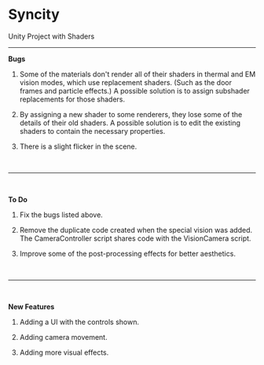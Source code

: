 # Syncity
Unity Project with Shaders

<hr>

<strong>Bugs</strong>

1.  Some of the materials don't render all of their shaders in thermal and EM vision modes, which use replacement shaders.  (Such as the door frames and particle effects.)  A possible solution is to assign subshader replacements for those shaders.

2.  By assigning a new shader to some renderers, they lose some of the details of their old shaders.  A possible solution is to edit the existing shaders to contain the necessary properties.

3.  There is a slight flicker in the scene.

<br>
<hr>
<br>

<strong>To Do</strong>

1.  Fix the bugs listed above.

2.  Remove the duplicate code created when the special vision was added.  The CameraController script shares code with the VisionCamera script.

3.  Improve some of the post-processing effects for better aesthetics.

<br>
<hr>
<br>

<strong>New Features</strong>

1.  Adding a UI with the controls shown.

2.  Adding camera movement.

3.  Adding more visual effects.

